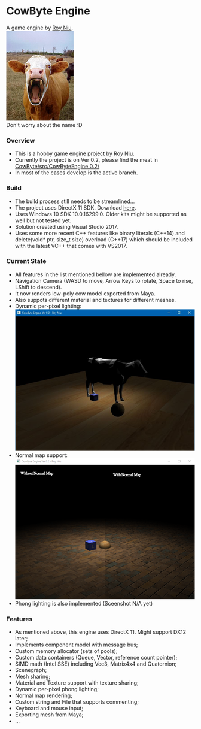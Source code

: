 # CowByte Engine
A game engine by [Roy Niu](mailto:yanqi.roy.niu@gmail.com).  
![Cow Bite](https://github.com/yanqiniu/CowByte/blob/master/assets/other/cover.jpg)  
Don't worry about the name :D


### Overview
- This is a hobby game engine project by Roy Niu.
- Currently the project is on Ver 0.2, please find the meat in [CowByte/src/CowByteEngine 0.2/](https://github.com/yanqiniu/CowByte/tree/develop/src/CowByteEngine%200.2) 
- In most of the cases develop is the active branch.


### Build
 - The build process still needs to be streamlined...
 - The project uses DirectX 11 SDK. Download [here](https://www.microsoft.com/en-us/download/details.aspx?id=6812).
 - Uses Windows 10 SDK 10.0.16299.0. Older kits might be supported as well but not tested yet.
 - Solution created using Visual Studio 2017.
 - Uses some more recent C++ features like binary literals (C++14) and delete(void* ptr, size_t size) overload (C++17) which should be included with the latest VC++ that comes with VS2017.

### Current State
 - All features in the list mentioned bellow are implemented already.
 - Navigation Camera (WASD to move, Arrow Keys to rotate, Space to rise, LShift to descend).
 - It now renders low-poly cow model exported from Maya.
 - Also suppots different material and textures for different meshes.
 - Dynamic per-pixel lighting:
![Screenshot](https://github.com/yanqiniu/CowByte/blob/master/assets/other/screenshot_3_29_2018.jpg)
 - Normal map support:
![Screenshot](https://github.com/yanqiniu/CowByte/blob/master/assets/other/screenshot_3_29_2_2018.PNG)
 - Phong lighting is also implemented (Sceenshot N/A yet)


### Features
 - As mentioned above, this engine uses DirectX 11. Might support DX12 later;
 - Implements component model with message bus;
 - Custom memory allocator (sets of pools);
 - Custom data containers (Queue, Vector, reference count pointer);
 - SIMD math (Intel SSE) including Vec3, Matrix4x4 and Quaternion;
 - Scenegraph;
 - Mesh sharing;
 - Material and Texture support with texture sharing;
 - Dynamic per-pixel phong lighting;
 - Normal map rendering;
 - Custom string and File that supports commenting;
 - Keyboard and mouse input;
 - Exporting mesh from Maya;
 - ...
